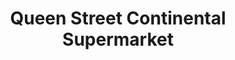 ---
title: "Queen Street Continental Supermarket"
url: /colchester/queen-street-continental-supermarket/
shop: Supermarkt
---